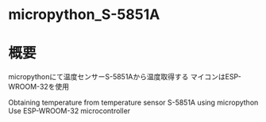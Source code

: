 # micropython_S-5851A

# 概要
micropythonにて温度センサーS-5851Aから温度取得する
マイコンはESP-WROOM-32を使用

Obtaining temperature from temperature sensor S-5851A using micropython
Use ESP-WROOM-32 microcontroller